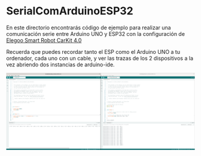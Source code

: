 # SerialComArduinoESP32

En este directorio encontrarás código de ejemplo para realizar una comunicación serie entre Arduino UNO y ESP32 con la configuración de [Elegoo Smart Robot CarKit 4.0](https://www.elegoo.com/blogs/arduino-projects/elegoo-smart-robot-car-kit-v4-0-tutorial)

Recuerda que puedes recordar tanto el ESP como el Arduino UNO a tu ordenador, cada uno con un cable, y ver las trazas de los 2 dispositivos a la vez abriendo dos instancias de arduino-ide.

![](./imgs/serial-com.png)

